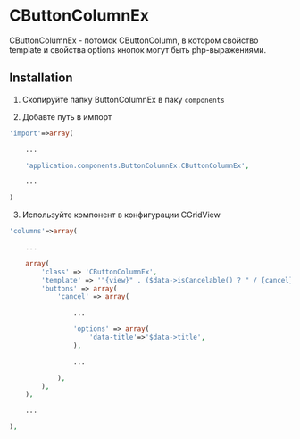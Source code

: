 CButtonColumnEx
===============

CButtonColumnEx - потомок CButtonColumn, в котором свойство template и свойства options 
кнопок могут быть php-выражениями.

Installation
------------

1. Скопируйте папку ButtonColumnEx в паку `components`

2. Добавте путь в импорт

~~~php
'import'=>array(

    ...

    'application.components.ButtonColumnEx.CButtonColumnEx',

    ...

)
~~~

3. Используйте компонент в конфигурации CGridView

~~~php
'columns'=>array(

	...

	array(
		'class' => 'CButtonColumnEx',
		'template' => '"{view}" . ($data->isCancelable() ? " / {cancel}" : "")',
		'buttons' => array(
			'cancel' => array(

				...

				'options' => array(
					'data-title'=>'$data->title',
				),

				...

			),
		),
	),

	...

),
~~~